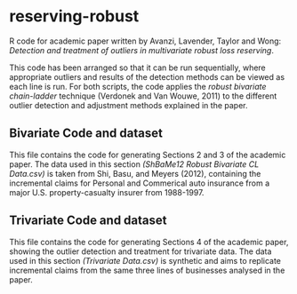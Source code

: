 # reserving-robust
R code for academic paper written by Avanzi, Lavender, Taylor and Wong: *Detection and treatment of outliers in multivariate robust loss reserving*.

This code has been arranged so that it can be run sequentially, where appropriate outliers and results of the detection methods can be viewed as each line is run. For both scripts, the code applies the *robust bivariate chain-ladder* technique (Verdonek and Van Wouwe, 2011) to the different outlier detection and adjustment methods explained in the paper.

## Bivariate Code and dataset
This file contains the code for generating Sections 2 and 3 of the academic paper. The data used in this section *(ShBaMe12 Robust Bivariate CL Data.csv)* is taken from Shi, Basu, and Meyers (2012), containing the incremental claims for Personal and Commerical auto insurance from a major U.S. property-casualty insurer from 1988-1997.

## Trivariate Code and dataset
This file contains the code for generating Sections 4 of the academic paper, showing the outlier detection and treatment for trivariate data. The data used in this section *(Trivariate Data.csv)* is synthetic and aims to replicate incremental claims from the same three lines of businesses analysed in the paper.

